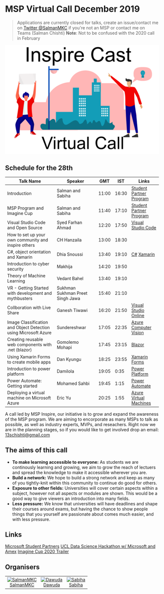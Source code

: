 # MSP Virtual Call December 2019
> Applications are currently closed for talks, create an issue/contact me on [Twitter @SalmanMKC](https://twitter.com/salmanmkc "salmanmkc on twitter") if you're not an MSP or contact me on Teams (Salman Chishti)
>**Note**: Not to be confused with the 2020 call in February


![I'll put an image here :D - Salman](README_Images/inspirecast.png)

## Schedule for the 28th
|Talk Name|Speaker|GMT|IST|Links|
|--|--|--|--|--|
| Introduction | Salman and Sabiha |11:00|16:30|[Student Partner Program](https://studentpartners.microsoft.com/)|
| MSP Program and Imagine Cup | Salman and Sabiha |11:40|17:10|[Student Partner Program](https://studentpartners.microsoft.com/)|
| Visual Studio Code and Open Source | Syed Farhan Ahmad |12:20|17:50|[Visual Studio Code](https://code.visualstudio.com/)|
|How to set up your own community and inspire others | CH Hanzaila |13:00|18:30||
| C#, object orientation and Xamarin | Dhia Snoussi |13:40|19:10|[C#](https://docs.microsoft.com/en-us/dotnet/csharp/) [Xamarin](https://dotnet.microsoft.com/apps/xamarin)|
| Introduction to cyber security | Makhija |14:20|19:50||
| Theory of Machine Learning | Vedant Bahel |13:40|19:10||
|VR - Getting Started with development and mythbusters|Sukhman Sukhman Preet Singh Jawa|15:40|21:10|
|Collboration with Live Share|Ganesh Tiwawi|16:20|21:50|[Visual Studio Online](https://visualstudio.microsoft.com/services/visual-studio-online/)|
|Image Classification and Object Detection using Microsoft Azure|Sundereshwar|17:05|22:35|[Azure Computer Vision](https://azure.microsoft.com/en-gb/services/cognitive-services/computer-vision/)|
|Creating reusable web components with .net (blazor)|Gomolemo Mohapi|17:45|23:15|[Blazor](https://dotnet.microsoft.com/apps/aspnet/web-apps/blazor)|
|Using Xamarin Forms to create mobile apps|Dan Kyungu|18:25|23:55|[Xamarin Forms](https://dotnet.microsoft.com/apps/xamarin/xamarin-forms)|
|Introduction to power platform|Damilola|19:05|0:35|[Power Platform](https://powerplatform.microsoft.com/en-gb/)|
|Power Automate: Getting started|Mohamed Sahbi|19:45|1:15|[Power Automate](https://flow.microsoft.com/en-us/)|
|Deploying a virtual machine on Microsoft Azure|Eric Yu|20:25|1:55|[Azure Virtual Machines](https://azure.microsoft.com/en-gb/services/virtual-machines/)|


A call led by MSP Inspire, our initiative is to grow and expand the awareness of the MSP program. We are aiming to encorporate as many MSPs to talk as possible, as well as industry experts, MVPs, and reseachers. Right now we are in the planning stages, so if you would like to get involved drop an email: 13schishti@gmail.com

## The aims of this call

- **To make learning accessible to everyone:** As students we are continously learning and growing, we aim to  grow the reach of lectuers and spread the knowledge to make it accessible wherever you are.
- **Build a network:** We hope to build a strong network and keep as many of you tightly-knit within this community to continue do good for others.
- **Exposure to other fields:** Universities will cover certain aspects within a subject, however not all aspects or modules are shown. This would be a good way to give viewers an introduction into many fields.
- **Less pressure:** We know that universities will have deadlines and shape their courses around exams, but having the chance to show people things that you yourself are passionate about comes much easier, and with less pressure.





## Links

[Microsoft Student Partners]([https://studentpartners.microsoft.com](https://studentpartners.microsoft.com/))  
[UCL Data Science Hackathon w/ Microsoft and Amex]([https://www.youtube.com/watch?v=9lvn1BWlpGg](https://www.youtube.com/watch?v=9lvn1BWlpGg))  
[Imagine Cup 2020 Trailer]([https://www.youtube.com/watch?v=Z7mQ0KIVvhY&t=1s](https://www.youtube.com/watch?v=Z7mQ0KIVvhY&t=1s))  





## Organisers

<table>
  <tr>
    <td align="center"><a href="https://www.linkedin.com/in/SalmanMKC"><img src="https://avatars3.githubusercontent.com/u/32169182?v=4" width = "100px;" alt="SalmanMKC"/><br/><sub<b>SalmanMKC</b></sub></a><br/>
    <td align="center"><a href="https://www.linkedin.com/in/dawoodiddris/"><img src="https://pbs.twimg.com/profile_images/1083118269203169280/d8JlI67G_400x400.jpg" width = "100px;" alt="Dawuda"/><br/><sub<b>Dawuda</b></sub></a><br/>
    <td align="center"><a href="https://www.linkedin.com/in/sabiha-shaik/"><img src="https://i.imgur.com/RTxGZuJ.png" width = "100px;" alt="Sabiha"/><br/><sub<b>Sabiha</b></sub></a><br/>
  </tr>
</table>


